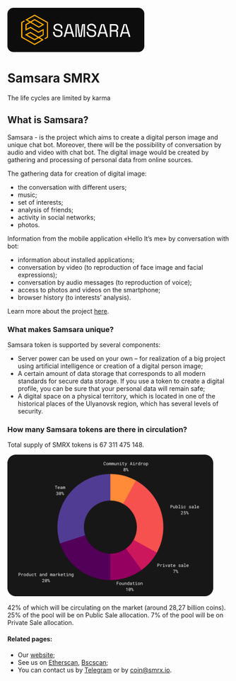 [<img src="./docs/logo.png" alt="Logo" height="100">](https://smrx.io)

# Samsara SMRX

The life cycles are limited by karma

## What is Samsara?

Samsara - is the project which aims to create a digital person image and unique chat bot. Moreover, there will be the possibility of conversation by audio and video with chat bot. The digital image would be created by gathering and processing of personal data from online sources.

The gathering data for creation of digital image:

- the conversation with different users;
- music;
- set of interests;
- analysis of friends;
- activity in social networks;
- photos.

Information from the mobile application «Hello It’s me» by conversation with bot:

- information about installed applications;
- conversation by video (to reproduction of face image and facial expressions);
- conversation by audio messages (to reproduction of voice);
- access to photos and videos on the smartphone;
- browser history (to interests’ analysis).

Learn more about the project [here](https://api.smrx.io/api/docs/samsara-wp.pdf).

### What makes Samsara unique?

Samsara token is supported by several components:

- Server power can be used on your own – for realization of a big project using artificial intelligence or creation of a digital person image;
- A certain amount of data storage that corresponds to all modern standards for secure data storage. If you use a token to create a digital profile, you can be sure that your personal data will remain safe;
- A digital space on a physical territory, which is located in one of the historical places of the Ulyanovsk region, which has several levels of security.

### How many Samsara tokens are there in circulation?

Total supply of SMRX tokens is 67 311 475 148.

<img src="./docs/tokenomica.png" alt="Tokenomica" height="320">

42% of which will be circulating on the market (around 28,27 billion coins). 25% of the pool will be on Public Sale allocation. 7% of the pool will be on Private Sale allocation.

#### Related pages:

- Our [website](https://smrx.io/);
- See us on [Etherscan](https://etherscan.io/token/0x7267711ba6d110e05da2b5ce663bec4a2f5ca910), [Bscscan](https://bscscan.com/token/0x2905f182e3366058c779216b5809e6a0bfdaa83f);
- You can contact us by [Telegram](https://t.me/smrxcoin) or by [coin@smrx.io](mailto:coin@smrx.io).
